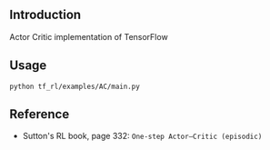## Introduction

Actor Critic implementation of TensorFlow




## Usage

```shell script
python tf_rl/examples/AC/main.py
```


## Reference
- Sutton's RL book, page 332: `One-step Actor–Critic (episodic)`